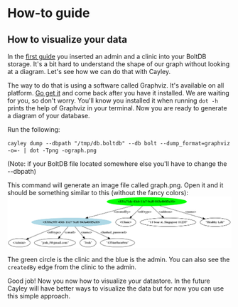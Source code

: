 # How-to guide

## How to visualize your data
In the [first guide](../01-insert/README.md) you inserted an admin and a clinic into your BoltDB storage. It's a bit hard to understand the shape of our graph without looking at a diagram. Let's see how we can do that with Cayley.

The way to do that is using a software called Graphviz. It's available on all platform. [Go get it](http://www.graphviz.org/Download..php) and come back after you have it installed. We are waiting for you, so don't worry. You'll know you installed it when running `dot -h` prints the help of Graphviz in your terminal.
Now you are ready to generate a diagram of your database.

Run the following:
```
cayley dump --dbpath "/tmp/db.boltdb" --db bolt --dump_format=graphviz -o=- | dot -Tpng -ograph.png
```
(Note: if your BoltDB file located somewhere else you'll have to change the --dbpath)

This command will generate an image file called graph.png. Open it and it should be something similar to this (without the fancy colors):
![graph](graph.png)

The green circle is the clinic and the blue is the admin. You can also see the `createdBy` edge from the clinic to the admin. 

Good job! Now you now how to visualize your datastore. In the future Cayley will have better ways to visualize the data but for now you can use this simple approach.
